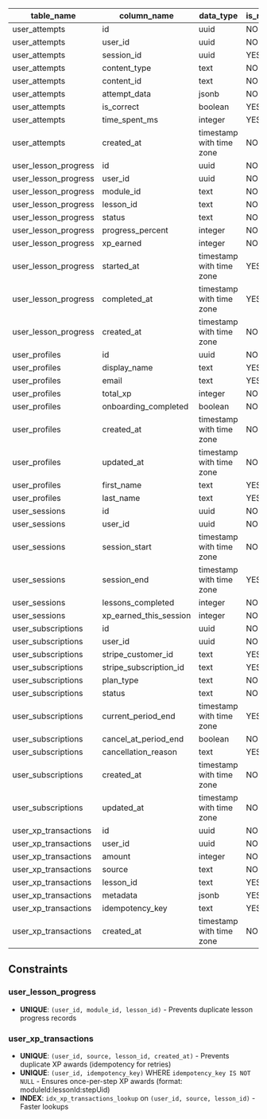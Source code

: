 | table_name           | column_name            | data_type                | is_nullable | column_default     |
| -------------------- | ---------------------- | ------------------------ | ----------- | ------------------ |
| user_attempts        | id                     | uuid                     | NO          | gen_random_uuid()  |
| user_attempts        | user_id                | uuid                     | NO          | null               |
| user_attempts        | session_id             | uuid                     | YES         | null               |
| user_attempts        | content_type           | text                     | NO          | null               |
| user_attempts        | content_id             | text                     | NO          | null               |
| user_attempts        | attempt_data           | jsonb                    | NO          | null               |
| user_attempts        | is_correct             | boolean                  | YES         | null               |
| user_attempts        | time_spent_ms          | integer                  | YES         | null               |
| user_attempts        | created_at             | timestamp with time zone | NO          | now()              |
| user_lesson_progress | id                     | uuid                     | NO          | gen_random_uuid()  |
| user_lesson_progress | user_id                | uuid                     | NO          | null               |
| user_lesson_progress | module_id              | text                     | NO          | null               |
| user_lesson_progress | lesson_id              | text                     | NO          | null               |
| user_lesson_progress | status                 | text                     | NO          | '''locked'''::text |
| user_lesson_progress | progress_percent       | integer                  | NO          | 0                  |
| user_lesson_progress | xp_earned              | integer                  | NO          | 0                  |
| user_lesson_progress | started_at             | timestamp with time zone | YES         | null               |
| user_lesson_progress | completed_at           | timestamp with time zone | YES         | null               |
| user_lesson_progress | created_at             | timestamp with time zone | NO          | now()              |
| user_profiles        | id                     | uuid                     | NO          | auth.uid()         |
| user_profiles        | display_name           | text                     | YES         | null               |
| user_profiles        | email                  | text                     | YES         | null               |
| user_profiles        | total_xp               | integer                  | NO          | 0                  |
| user_profiles        | onboarding_completed   | boolean                  | NO          | false              |
| user_profiles        | created_at             | timestamp with time zone | NO          | now()              |
| user_profiles        | updated_at             | timestamp with time zone | NO          | now()              |
| user_profiles        | first_name             | text                     | YES         | null               |
| user_profiles        | last_name              | text                     | YES         | null               |
| user_sessions        | id                     | uuid                     | NO          | gen_random_uuid()  |
| user_sessions        | user_id                | uuid                     | NO          | null               |
| user_sessions        | session_start          | timestamp with time zone | NO          | now()              |
| user_sessions        | session_end            | timestamp with time zone | YES         | null               |
| user_sessions        | lessons_completed      | integer                  | NO          | 0                  |
| user_sessions        | xp_earned_this_session | integer                  | NO          | 0                  |
| user_subscriptions   | id                     | uuid                     | NO          | gen_random_uuid()  |
| user_subscriptions   | user_id                | uuid                     | NO          | null               |
| user_subscriptions   | stripe_customer_id     | text                     | YES         | null               |
| user_subscriptions   | stripe_subscription_id | text                     | YES         | null               |
| user_subscriptions   | plan_type              | text                     | NO          | '''free'''::text   |
| user_subscriptions   | status                 | text                     | NO          | '''free'''::text   |
| user_subscriptions   | current_period_end     | timestamp with time zone | YES         | null               |
| user_subscriptions   | cancel_at_period_end   | boolean                  | NO          | false              |
| user_subscriptions   | cancellation_reason    | text                     | YES         | null               |
| user_subscriptions   | created_at             | timestamp with time zone | NO          | now()              |
| user_subscriptions   | updated_at             | timestamp with time zone | NO          | now()              |
| user_xp_transactions | id                     | uuid                     | NO          | gen_random_uuid()  |
| user_xp_transactions | user_id                | uuid                     | NO          | null               |
| user_xp_transactions | amount                 | integer                  | NO          | null               |
| user_xp_transactions | source                 | text                     | NO          | null               |
| user_xp_transactions | lesson_id              | text                     | YES         | null               |
| user_xp_transactions | metadata               | jsonb                    | YES         | null               |
| user_xp_transactions | idempotency_key        | text                     | YES         | null               |
| user_xp_transactions | created_at             | timestamp with time zone | NO          | now()              |

## Constraints

### user_lesson_progress
- **UNIQUE**: `(user_id, module_id, lesson_id)` - Prevents duplicate lesson progress records

### user_xp_transactions
- **UNIQUE**: `(user_id, source, lesson_id, created_at)` - Prevents duplicate XP awards (idempotency for retries)
- **UNIQUE**: `(user_id, idempotency_key)` WHERE `idempotency_key IS NOT NULL` - Ensures once-per-step XP awards (format: moduleId:lessonId:stepUid)
- **INDEX**: `idx_xp_transactions_lookup` on `(user_id, source, lesson_id)` - Faster lookups
